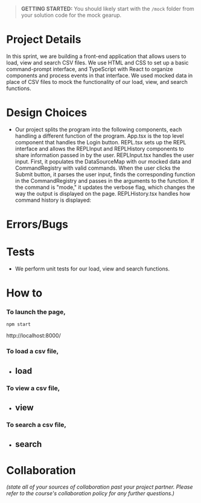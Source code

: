 > **GETTING STARTED:** You should likely start with the `/mock` folder from your solution code for the mock gearup.

# Project Details

In this sprint, we are building a front-end application that allows users to load, view and search CSV files. We use HTML and CSS to set up a basic command-prompt interface, and TypeScript with React to organize components and process events in that interface. We used mocked data in place of CSV files to mock the functionality of our load, view, and search functions.

# Design Choices

- Our project splits the program into the following components, each handling a different function of the program. App.tsx is the top level component that handles the Login button. REPL.tsx sets up the REPL interface and allows the REPLInput and REPLHistory components to share information passed in by the user. REPLInput.tsx handles the user input. First, it populates the DataSourceMap with our mocked data and CommandRegistry with valid commands. When the user clicks
  the Submit button, it parses the user input, finds the corresponding function in the CommandRegistry and passes in the arguments to the function. If the command is "mode," it updates the verbose flag, which changes the way the output is displayed on the page. REPLHistory.tsx handles how command history is displayed:

# Errors/Bugs

# Tests

- We perform unit tests for our load, view and search functions.

# How to

### To launch the page,

```angular2html
npm start
```

http://localhost:8000/

### To load a csv file,

- ## load <csv file name> <hasHeader>

### To view a csv file,

- ## view

### To search a csv file,

- ## search <value> <column>

# Collaboration

_(state all of your sources of collaboration past your project partner. Please refer to the course's collaboration policy for any further questions.)_
